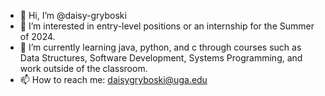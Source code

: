- 👋 Hi, I’m @daisy-gryboski
- 👀 I’m interested in entry-level positions or an internship for the Summer of 2024. 
- 🌱 I’m currently learning java, python, and c through courses such as Data Structures, Software Development, Systems Programming, and work outside of the classroom.
- 📫 How to reach me: daisygryboski@uga.edu

<!---
daisy-gryboski/daisy-gryboski is a ✨ special ✨ repository because its `README.md` (this file) appears on your GitHub profile.
You can click the Preview link to take a look at your changes.
--->
